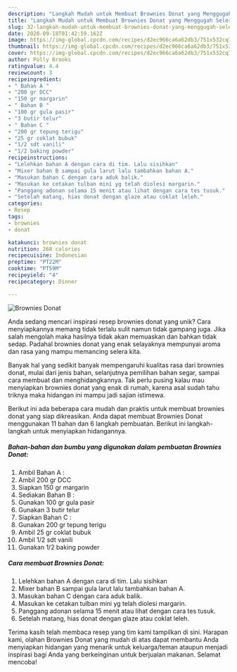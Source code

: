 ```yaml
---
description: "Langkah Mudah untuk Membuat Brownies Donat yang Menggugah Selera"
title: "Langkah Mudah untuk Membuat Brownies Donat yang Menggugah Selera"
slug: 32-langkah-mudah-untuk-membuat-brownies-donat-yang-menggugah-selera
date: 2020-09-18T01:42:59.162Z
image: https://img-global.cpcdn.com/recipes/d2ec966ca6a62db3/751x532cq70/brownies-donat-foto-resep-utama.jpg
thumbnail: https://img-global.cpcdn.com/recipes/d2ec966ca6a62db3/751x532cq70/brownies-donat-foto-resep-utama.jpg
cover: https://img-global.cpcdn.com/recipes/d2ec966ca6a62db3/751x532cq70/brownies-donat-foto-resep-utama.jpg
author: Polly Brooks
ratingvalue: 4.4
reviewcount: 3
recipeingredient:
- " Bahan A "
- "200 gr DCC"
- "150 gr margarin"
- " Bahan B "
- "100 gr gula pasir"
- "3 butir telur"
- " Bahan C "
- "200 gr tepung terigu"
- "25 gr coklat bubuk"
- "1/2 sdt vanili"
- "1/2 baking powder"
recipeinstructions:
- "Lelehkan bahan A dengan cara di tim. Lalu sisihkan"
- "Mixer bahan B sampai gula larut lalu tambahkan bahan A."
- "Masukan bahan C dengan cara aduk balik."
- "Masukan ke cetakan tulban mini yg telah diolesi margarin."
- "Panggang adonan selama 15 menit atau lihat dengan cara tes tusuk."
- "Setelah matang, hias donat dengan glaze atau coklat leleh."
categories:
- Resep
tags:
- brownies
- donat

katakunci: brownies donat 
nutrition: 268 calories
recipecuisine: Indonesian
preptime: "PT22M"
cooktime: "PT59M"
recipeyield: "4"
recipecategory: Dinner

---
```



![Brownies Donat](https://img-global.cpcdn.com/recipes/d2ec966ca6a62db3/751x532cq70/brownies-donat-foto-resep-utama.jpg)

Anda sedang mencari inspirasi resep brownies donat yang unik? Cara menyiapkannya memang tidak terlalu sulit namun tidak gampang juga. Jika salah mengolah maka hasilnya tidak akan memuaskan dan bahkan tidak sedap. Padahal brownies donat yang enak selayaknya mempunyai aroma dan rasa yang mampu memancing selera kita.

Banyak hal yang sedikit banyak mempengaruhi kualitas rasa dari brownies donat, mulai dari jenis bahan, selanjutnya pemilihan bahan segar, sampai cara membuat dan menghidangkannya. Tak perlu pusing kalau mau menyiapkan brownies donat yang enak di rumah, karena asal sudah tahu triknya maka hidangan ini mampu jadi sajian istimewa.




Berikut ini ada beberapa cara mudah dan praktis untuk membuat brownies donat yang siap dikreasikan. Anda dapat membuat Brownies Donat menggunakan 11 bahan dan 6 langkah pembuatan. Berikut ini langkah-langkah untuk menyiapkan hidangannya.

<!--inarticleads1-->

##### Bahan-bahan dan bumbu yang digunakan dalam pembuatan Brownies Donat:

1. Ambil  Bahan A :
1. Ambil 200 gr DCC
1. Siapkan 150 gr margarin
1. Sediakan  Bahan B :
1. Gunakan 100 gr gula pasir
1. Gunakan 3 butir telur
1. Siapkan  Bahan C :
1. Gunakan 200 gr tepung terigu
1. Ambil 25 gr coklat bubuk
1. Ambil 1/2 sdt vanili
1. Gunakan 1/2 baking powder




<!--inarticleads2-->

##### Cara membuat Brownies Donat:

1. Lelehkan bahan A dengan cara di tim. Lalu sisihkan
1. Mixer bahan B sampai gula larut lalu tambahkan bahan A.
1. Masukan bahan C dengan cara aduk balik.
1. Masukan ke cetakan tulban mini yg telah diolesi margarin.
1. Panggang adonan selama 15 menit atau lihat dengan cara tes tusuk.
1. Setelah matang, hias donat dengan glaze atau coklat leleh.




Terima kasih telah membaca resep yang tim kami tampilkan di sini. Harapan kami, olahan Brownies Donat yang mudah di atas dapat membantu Anda menyiapkan hidangan yang menarik untuk keluarga/teman ataupun menjadi inspirasi bagi Anda yang berkeinginan untuk berjualan makanan. Selamat mencoba!
